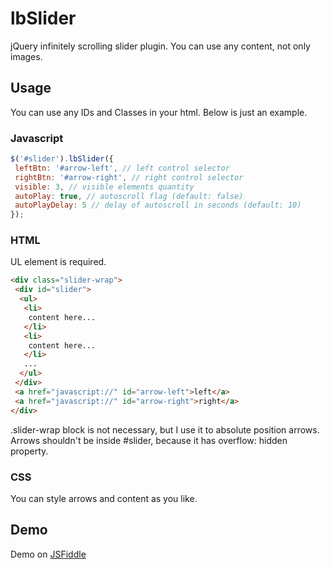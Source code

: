 lbSlider
========

jQuery infinitely scrolling slider plugin.
You can use any content, not only images.

## Usage

You can use any IDs and Classes in your html. Below is just an example.

### Javascript

```javascript
$('#slider').lbSlider({
 leftBtn: '#arrow-left', // left control selector
 rightBtn: '#arrow-right', // right control selector
 visible: 3, // visible elements quantity
 autoPlay: true, // autoscroll flag (default: false)
 autoPlayDelay: 5 // delay of autoscroll in seconds (default: 10)
});
```

### HTML

UL element is required.

```html
<div class="slider-wrap">
 <div id="slider">
  <ul>
   <li>
    content here...
   </li>
   <li>
    content here...
   </li>
   ...
  </ul>
 </div>
 <a href="javascript://" id="arrow-left">left</a>
 <a href="javascript://" id="arrow-right">right</a>
</div>
```

.slider-wrap block is not necessary, but I use it to absolute position arrows. 
Arrows shouldn't be inside #slider, because it has overflow: hidden property.
 
### CSS

You can style arrows and content as you like.

## Demo

Demo on [JSFiddle](http://jsfiddle.net/equinoxlb/qZNnk/477/ "open demo")
